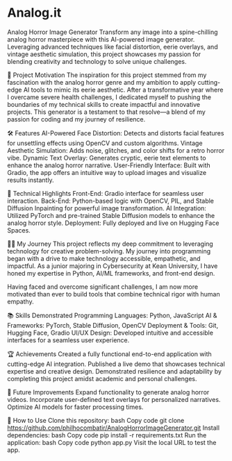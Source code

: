 # Analog.it

Analog Horror Image Generator
Transform any image into a spine-chilling analog horror masterpiece with this AI-powered image generator. Leveraging advanced techniques like facial distortion, eerie overlays, and vintage aesthetic simulation, this project showcases my passion for blending creativity and technology to solve unique challenges.

🎯 Project Motivation
The inspiration for this project stemmed from my fascination with the analog horror genre and my ambition to apply cutting-edge AI tools to mimic its eerie aesthetic. After a transformative year where I overcame severe health challenges, I dedicated myself to pushing the boundaries of my technical skills to create impactful and innovative projects. This generator is a testament to that resolve—a blend of my passion for coding and my journey of resilience.

🛠️ Features
AI-Powered Face Distortion: Detects and distorts facial features for unsettling effects using OpenCV and custom algorithms.
Vintage Aesthetic Simulation: Adds noise, glitches, and color shifts for a retro horror vibe.
Dynamic Text Overlay: Generates cryptic, eerie text elements to enhance the analog horror narrative.
User-Friendly Interface: Built with Gradio, the app offers an intuitive way to upload images and visualize results instantly.

🚀 Technical Highlights
Front-End: Gradio interface for seamless user interaction.
Back-End: Python-based logic with OpenCV, PIL, and Stable Diffusion Inpainting for powerful image transformation.
AI Integration: Utilized PyTorch and pre-trained Stable Diffusion models to enhance the analog horror style.
Deployment: Fully deployed and live on Hugging Face Spaces.

🧑‍💻 My Journey
This project reflects my deep commitment to leveraging technology for creative problem-solving. My journey into programming began with a drive to make technology accessible, empathetic, and impactful. As a junior majoring in Cybersecurity at Kean University, I have honed my expertise in Python, AI/ML frameworks, and front-end design.

Having faced and overcome significant challenges, I am now more motivated than ever to build tools that combine technical rigor with human empathy.

📚 Skills Demonstrated
Programming Languages: Python, JavaScript
AI & Frameworks: PyTorch, Stable Diffusion, OpenCV
Deployment & Tools: Git, Hugging Face, Gradio
UI/UX Design: Developed intuitive and accessible interfaces for a seamless user experience.

🏆 Achievements
Created a fully functional end-to-end application with cutting-edge AI integration.
Published a live demo that showcases technical expertise and creative design.
Demonstrated resilience and adaptability by completing this project amidst academic and personal challenges.

🔮 Future Improvements
Expand functionality to generate analog horror videos.
Incorporate user-defined text overlays for personalized narratives.
Optimize AI models for faster processing times.

📄 How to Use
Clone this repository:
bash
Copy code
git clone https://github.com/philhocombatir/AnalogHorrorImageGenerator.git
Install dependencies:
bash
Copy code
pip install -r requirements.txt
Run the application:
bash
Copy code
python app.py
Visit the local URL to test the app.
